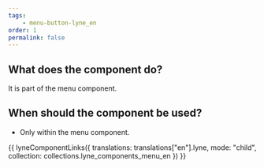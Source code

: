 ```yaml
---
tags: 
    - menu-button-lyne_en
order: 1
permalink: false
---
```


## What does the component do?
It is part of the menu component.

## When should the component be used?
* Only within the menu component.

{{ lyneComponentLinks({
  translations: translations["en"].lyne,
  mode: "child",
  collection: collections.lyne_components_menu_en
}) }}
